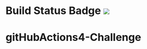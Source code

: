 # Build Status Badge ![](https://github.com/ndavarpanah/gitHubActions4-Challenge/workflows/CICDPipeline/badge.svg)
# gitHubActions4-Challenge

